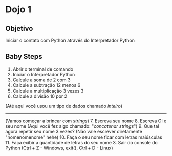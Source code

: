 # Dojo 1


## Objetivo
Iniciar o contato com Python através do Interpretador Python


## Baby Steps
1. Abrir o terminal de comando
2. Iniciar o Interpretador Python
3. Calcule a soma de 2 com 3
4. Calcule a subtração 12 menos 6
5. Calcule a multiplicação 3 vezes 3
6. Calcule a divisão 10 por 2


(Até aqui você usou um tipo de dados chamado *inteiro*)

---
(Vamos começar a brincar com *strings*)
7. Escreva seu nome
8. Escreva Oi e seu nome (Aqui você fez algo chamado: "*concatenar strings*")
9. Que tal agora repetir seu nome 3 vezes? (Não vale escrever diretamente "nomenomenome" hehe)
10. Faça o seu nome ficar com letras maiúsculas
11. Faça exibir a quantidade de letras do seu nome
3. Sair do console do Python (Ctrl + Z - Windows, exit(), Ctrl + D - Linux)





